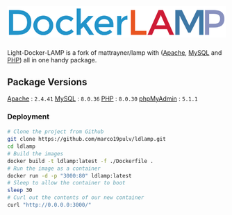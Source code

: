 # ![Light-Docker-LAMP][logo]
Light-Docker-LAMP is a fork of mattrayner/lamp with ([Apache][apache], [MySQL][mysql] and [PHP][php]) all in one handy package.

<!-- END doctoc generated TOC please keep comment here to allow auto update -->

## Package Versions
[Apache][apache] : `2.4.41`
[MySQL][mysql] : `8.0.36`
[PHP][php] : `8.0.30`
[phpMyAdmin][phpmyadmin] : `5.1.1`

### Deployment
```bash
# Clone the project from Github
git clone https://github.com/marco19pulv/ldlamp.git
cd ldlamp
# Build the images
docker build -t ldlamp:latest -f ./Dockerfile .
# Run the image as a container
docker run -d -p "3000:80" ldlamp:latest
# Sleep to allow the container to boot
sleep 30
# Curl out the contents of our new container
curl "http://0.0.0.0:3000/"
```

[logo]: logo.svg

[apache]: http://www.apache.org/
[mysql]: https://www.mysql.com/
[php]: http://php.net/
[phpmyadmin]: https://www.phpmyadmin.net/